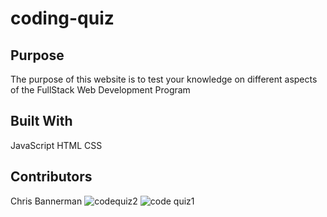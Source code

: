 # coding-quiz

## Purpose
  The purpose of this website is to test your knowledge on different aspects of the FullStack Web Development Program
  
## Built With
  JavaScript
  HTML
  CSS
  
## Contributors
  Chris Bannerman
![codequiz2](https://user-images.githubusercontent.com/99679114/181387760-6ecd2413-7155-4bd8-9377-1970ea9b675a.JPG)
![code quiz1](https://user-images.githubusercontent.com/99679114/181387761-3d958308-69a5-4fbb-bd7c-2570ec58c961.JPG)
